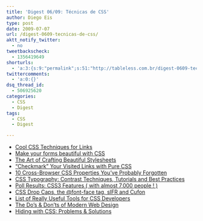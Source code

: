```yaml
---
title: 'Digest 06/09: Técnicas de CSS'
author: Diego Eis
type: post
date: 2009-07-07
url: /digest-0609-tecnicas-de-css/
aktt_notify_twitter:
  - no
tweetbackscheck:
  - 1356419649
shorturls:
  - 'a:3:{s:9:"permalink";s:51:"http://tableless.com.br/digest-0609-tecnicas-de-css";s:7:"tinyurl";s:26:"http://tinyurl.com/3q6owuk";s:4:"isgd";s:19:"http://is.gd/AMnXb0";}'
twittercomments:
  - 'a:0:{}'
dsq_thread_id:
  - 506925620
categories:
  - CSS
  - Digest
tags:
  - CSS
  - Digest

---
```

  * [Cool CSS Techniques for Links][1]
  * [Make your forms beautiful with CSS][2]
  * [The Art of Crafting Beautiful Stylesheets][3]
  * [&#8220;Checkmark&#8221; Your Visited Links with Pure CSS][4]
  * [10 Cross-Browser CSS Properties You&#8217;ve Probably Forgotten][5]
  * [CSS Typography: Contrast Techniques, Tutorials and Best Practices][6]
  * [Poll Results: CSS3 Features ( with almost 7,000 people ! )][7]
  * [CSS Drop Caps, the @font-face tag, sIFR and Cufon][8]
  * [List of Really Useful Tools for CSS Developers][9]
  * [The Do&#8217;s & Don&#8217;ts of Modern Web Design][10]
  * [Hiding with CSS: Problems & Solutions][11]

 [1]: http://cssglobe.com/post/1614/4-uber-cool-css-techniques-for-links
 [2]: http://www.webdesignermag.co.uk/tutorials/make-your-forms-beautiful-with-css
 [3]: http://azadcreative.com/2009/04/the-art-of-crafting-beautiful-stylesheets
 [4]: http://css-tricks.com/put-checkmarks-next-to-visted-links-with-pure-css
 [5]: http://www.impressivewebs.com/10-cross-browser-css-properties-youve-probably-forgotten
 [6]: http://www.noupe.com/css/css-typography-contrast-techniques-tutorials-and-best-practices.html
 [7]: http://css-tricks.com/poll-results-css3-features
 [8]: http://www.texaswebdevelopers.com/blog/template_permalink.asp?id=111
 [9]: http://www.w3avenue.com/2009/05/04/list-of-really-useful-tools-for-css-developers
 [10]: http://webdosanddonts.com
 [11]: http://www.456bereastreet.com/archive/200905/hiding_with_css_problems_and_solutions